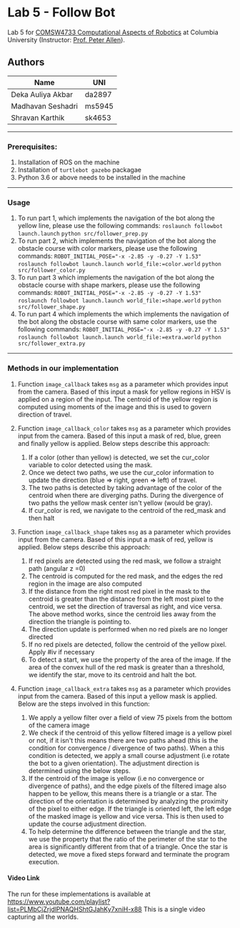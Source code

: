 # Lab 5 - Follow Bot
Lab 5 for [COMSW4733 Computational Aspects of Robotics](http://www.cs.columbia.edu/~allen/F19/index.html) at Columbia University (Instructor: [Prof. Peter Allen](http://www.cs.columbia.edu/~allen/)).

## Authors

| Name | UNI|
| - | - |
| Deka Auliya Akbar | da2897 |
| Madhavan Seshadri | ms5945 |
| Shravan Karthik | sk4653 |

----
### Prerequisites:

1. Installation of ROS on the machine
1. Installation of `turtlebot gazebo` packagae
1. Python 3.6 or above needs to be installed in the machine

----
### Usage
1. To run part 1, which implements the navigation of the bot along the yellow line, please use the following commands:
`roslaunch followbot launch.launch`
`python src/follower_prep.py`
1. To run part 2, which implements the navigation of the bot along the obstacle course with color markers, please use the following commands:
`ROBOT_INITIAL_POSE="-x -2.85 -y -0.27 -Y 1.53" roslaunch followbot launch.launch world_file:=color.world`
`python src/follower_color.py`
1. To run part 3 which implements the navigation of the bot along the obstacle course with shape markers, please use the following commands:
`ROBOT_INITIAL_POSE="-x -2.85 -y -0.27 -Y 1.53" roslaunch followbot launch.launch world_file:=shape.world`
`python src/follower_shape.py`
1. To run part 4 which implements the which implements the navigation of the bot along the obstacle course with same color markers, use the following commands:
`ROBOT_INITIAL_POSE="-x -2.85 -y -0.27 -Y 1.53" roslaunch followbot launch.launch world_file:=extra.world`
`python src/follower_extra.py`

----
### Methods in our implementation
1. Function `image_callback` takes `msg` as a parameter which provides input from the camera. Based of
this input a mask for yellow regions in HSV is applied on a region of the input. The centroid of the 
yellow region is computed using moments of the image and this is used to govern direction of travel.

1. Function `image_callback_color` takes `msg` as a parameter which provides input from the camera. Based of
this input a mask of red, blue, green and finally yellow is applied. Below steps describe this approach:
    1. If a color (other than yellow) is detected, we set the cur_color variable to color detected using the mask. 
    1. Once we detect two paths, we use the cur_color information to update the direction (blue => right, green => left) of travel.
    1. The two paths is detected by taking advantage of the color of the centroid when there are diverging paths. During the divergence of two paths 
     the yellow mask center isn't yellow (would be gray). 
    1. If cur_color is red, we navigate to the centroid of the red_mask and then halt

1. Function `image_callback_shape` takes `msg` as a parameter which provides input from the camera. Based of this
input a mask of red, yellow is applied. Below steps describe this approach:
    1. If red pixels are detected using the red mask, we follow a straight path (angular z =0)
    1. The centroid is computed for the red mask, and the edges the red region in the image are also computed
    1. If the distance from the right most red pixel in the mask to the centroid is greater than the distance
     from the left most pixel to the centroid, we set the direction of traversal as right, and vice versa.
     The above method works, since the centroid lies away from the direction the triangle is pointing to.
    1. The direction update is performed when no red pixels are no longer directed
    1. If no red pixels are detected, follow the centroid of the yellow pixel. Apply #iv if necessary
    1. To detect a start, we use the property of the area of the image. If the area of the convex hull of
     the red mask is greater than a threshold, we identify the star, move to its centroid and halt the bot.
1. Function `image_callback_extra` takes `msg` as a parameter which provides input from the camera. Based of this
input a yellow mask is applied. Below are the steps involved in this function:
    1. We apply a yellow filter over a field of view 75 pixels from the bottom of the camera image
    1. We check if the centroid of this yellow filtered image is a yellow pixel or not, if it isn't this means there
       are two paths ahead (this is the condition for convergence / divergence of two paths). When a this condition is detected, 
       we apply a small course adjustment (i.e rotate the bot to a given orientation). The adjustment direction is determined using
       the below steps.
    1. If the centroid of the image is yellow (i.e no convergence or divergence of paths), and the edge pixels of the filtered image
       also happen to be yellow, this means there is a triangle or a star. The direction of the orientation is determined by analyzing
       the proximity of the pixel to either edge. If the triangle is oriented left, the left edge of the masked image is yellow and
       vice versa. This is then used to update the course adjustment direction.
    1. To help determine the difference between the triangle and the star, we use the property that the ratio of the perimeter of the
       star to the area is significantly different from that of a triangle. Once the star is detected, we move a fixed steps forward
       and terminate the program execution.

#### Video Link

The run for these implementations is available at https://www.youtube.com/playlist?list=PLMbCjZrjdlPNAQHShtGJahKy7xniH-x88
This is a single video capturing all the worlds.


